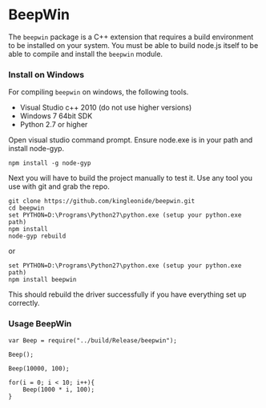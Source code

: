 BeepWin
========

The `beepwin` package is a C++ extension that requires a build environment to be installed on your system. You must be able to build node.js itself to be able to compile and install the `beepwin` module.

### Install on Windows

For compiling `beepwin` on windows, the following tools.

* Visual Studio c++ 2010 (do not use higher versions)
* Windows 7 64bit SDK
* Python 2.7 or higher

Open visual studio command prompt. Ensure node.exe is in your path and install node-gyp.

```
npm install -g node-gyp
```

Next you will have to build the project manually to test it. Use any tool you use with git and grab the repo.

```
git clone https://github.com/kingleonide/beepwin.git
cd beepwin
set PYTHON=D:\Programs\Python27\python.exe (setup your python.exe path)
npm install
node-gyp rebuild
```

or

```
set PYTHON=D:\Programs\Python27\python.exe (setup your python.exe path)
npm install beepwin
```

This should rebuild the driver successfully if you have everything set up correctly.

### Usage BeepWin

```
var Beep = require("../build/Release/beepwin");

Beep();

Beep(10000, 100);

for(i = 0; i < 10; i++){
	Beep(1000 * i, 100);
}
```